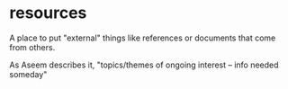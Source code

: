 # resources

A place to put "external" things like references or documents that come from others.

As Aseem describes it, "topics/themes of ongoing interest – info needed someday"

